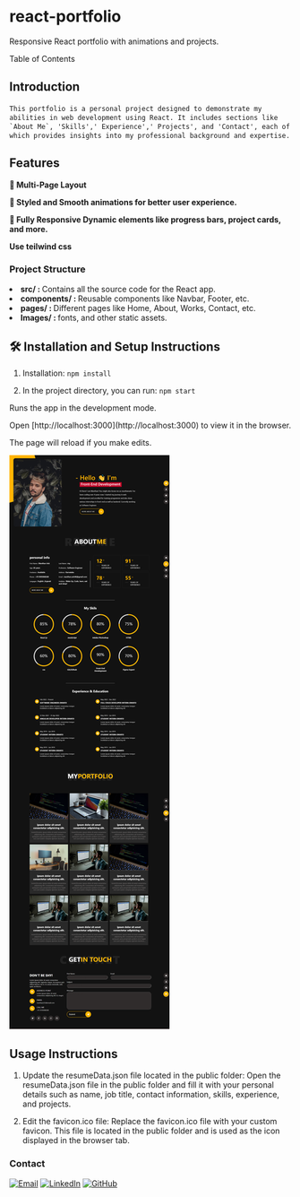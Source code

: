 # react-portfolio
Responsive React portfolio with animations and projects.

Table of Contents

## Introduction

    This portfolio is a personal project designed to demonstrate my abilities in web development using React. It includes sections like `About Me`, 'Skills',' Experience',' Projects', and 'Contact', each of which provides insights into my professional background and expertise.

## Features

**📖 Multi-Page Layout**

**🎨 Styled and Smooth animations for better user experience.**

**📱 Fully Responsive Dynamic elements like progress bars, project cards, and more.**

**Use teilwind css**

### Project Structure

<li> <b>src/ : </b> Contains all the source code for the React app.</li>
<li> <b>components/ : </b> Reusable components like Navbar, Footer, etc.</li>
<li> <b>pages/ : </b>Different pages like Home, About, Works, Contact, etc.</li>
<li> <b>Images/ : </b>  fonts, and other static assets.</li>

## 🛠 Installation and Setup Instructions

1. Installation: `npm install`

2. In the project directory, you can run: `npm start`

 <p>  Runs the app in the development mode.<p> 
 <p>  Open [http://localhost:3000](http://localhost:3000) to view it in the browser.</p> 
   <p> The page will reload if you make edits.</p>

![alt text](<public/Frame 1.png>)

## Usage Instructions

1. Update the resumeData.json file located in the public folder:
   Open the resumeData.json file in the public folder and fill it with your personal details such as name, job title, contact information, skills, experience, and projects.

2. Edit the favicon.ico file:
   Replace the favicon.ico file with your custom favicon. This file is located in the public folder and is used as the icon displayed in the browser tab.

### Contact

<p align="left">
  <a href="mailto:rohitvaghela222@gmail.com"><img src="https://img.shields.io/badge/Email-D14836?style=for-the-badge&logo=gmail&logoColor=white" alt="Email"></a>
  <a href="https://www.linkedin.com/in/rohit-vaghela-5b2682270/"><img src="https://img.shields.io/badge/LinkedIn-0077B5?style=for-the-badge&logo=linkedin&logoColor=white" alt="LinkedIn"></a>
  <a href="https://github.com/rohitvaghela21"><img src="https://img.shields.io/badge/GitHub-181717?style=for-the-badge&logo=github&logoColor=white" alt="GitHub"></a>
</p>
